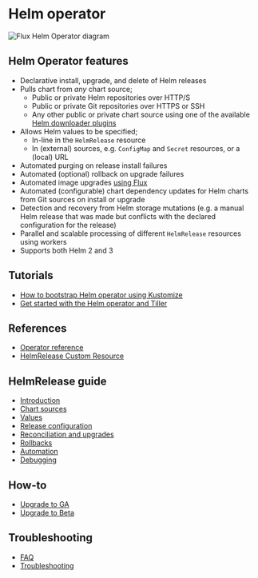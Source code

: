 # Helm operator

![Flux Helm Operator diagram](_files/fluxcd-helm-operator-diagram.png)

## Helm Operator features

* Declarative install, upgrade, and delete of Helm releases
* Pulls chart from _any_ chart source;
  * Public or private Helm repositories over HTTP/S
  * Public or private Git repositories over HTTPS or SSH
  * Any other public or private chart source using one of the available
    [Helm downloader plugins](https://helm.sh/docs/topics/plugins/#downloader-plugins)
* Allows Helm values to be specified;
  * In-line in the `HelmRelease` resource
  * In (external) sources, e.g. `ConfigMap` and `Secret` resources,
    or a (local) URL
* Automated purging on release install failures
* Automated (optional) rollback on upgrade failures
* Automated image upgrades [using Flux](https://docs.fluxcd.io/en/stable/references/helm-operator-integration.html)
* Automated (configurable) chart dependency updates for Helm charts
  from Git sources on install or upgrade
* Detection and recovery from Helm storage mutations
  (e.g. a manual Helm release that was made but conflicts with the
  declared configuration for the release)
* Parallel and scalable processing of different `HelmRelease` resources
  using workers
* Supports both Helm 2 and 3


## Tutorials

- [How to bootstrap Helm operator using Kustomize](tutorials/get-started-kustomize.md)
- [Get started with the Helm operator and Tiller](tutorials/get-started.md)

## References

- [Operator reference](references/operator.md)
- [HelmRelease Custom Resource](references/helmrelease-custom-resource.md)

## HelmRelease guide

- [Introduction](helmrelease-guide/introduction.md)
- [Chart sources](helmrelease-guide/chart-sources.md)
- [Values](helmrelease-guide/values.md)
- [Release configuration](helmrelease-guide/release-configuration.md)
- [Reconciliation and upgrades](helmrelease-guide/reconciliation-and-upgrades.md)
- [Rollbacks](helmrelease-guide/rollbacks.md)
- [Automation](helmrelease-guide/automation.md)
- [Debugging](helmrelease-guide/debugging.md)

## How-to

- [Upgrade to GA](how-to/upgrade-to-ga.md)
- [Upgrade to Beta](how-to/upgrade-to-beta.md)


## Troubleshooting

- [FAQ](faq.md)
- [Troubleshooting](troubleshooting.md)

